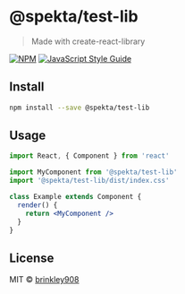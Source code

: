 # @spekta/test-lib

> Made with create-react-library

[![NPM](https://img.shields.io/npm/v/@spekta/test-lib.svg)](https://www.npmjs.com/package/@spekta/test-lib) [![JavaScript Style Guide](https://img.shields.io/badge/code_style-standard-brightgreen.svg)](https://standardjs.com)

## Install

```bash
npm install --save @spekta/test-lib
```

## Usage

```jsx
import React, { Component } from 'react'

import MyComponent from '@spekta/test-lib'
import '@spekta/test-lib/dist/index.css'

class Example extends Component {
  render() {
    return <MyComponent />
  }
}
```

## License

MIT © [brinkley908](https://github.com/brinkley908)
